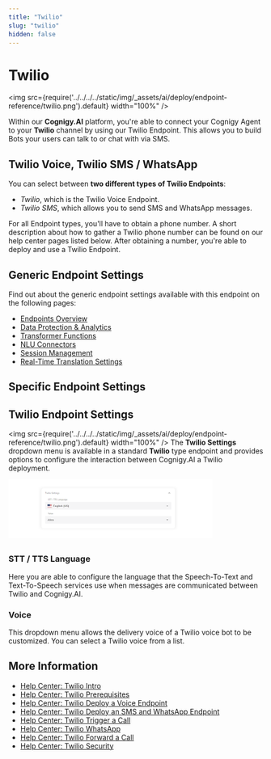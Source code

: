 ```yaml
---
title: "Twilio" 
slug: "twilio" 
hidden: false 
---
```


# Twilio

<img src={require('../../../../static/img/_assets/ai/deploy/endpoint-reference/twilio.png').default} width="100%" />

Within our **Cognigy.AI** platform, you're able to connect your Cognigy Agent to your **Twilio** channel by using our Twilio Endpoint. This allows you to build Bots your users can talk to or chat with via SMS.

## Twilio Voice, Twilio SMS / WhatsApp

You can select between **two different types of Twilio Endpoints**:

- *Twilio*, which is the Twilio Voice Endpoint.
- *Twilio SMS*, which allows you to send SMS and WhatsApp messages.

For all Endpoint types, you'll have to obtain a phone number. A short description about how to gather a Twilio phone number can be found on our help center pages listed below. After obtaining a number, you're able to deploy and use a Twilio Endpoint.

## Generic Endpoint Settings

Find out about the generic endpoint settings available with this endpoint on the following pages:

- [Endpoints Overview](../endpoints/overview.md) 
- [Data Protection & Analytics](../endpoints/data-protection-and-analytics.md)
- [Transformer Functions](../endpoints/transformers/transformers.md) 
- [NLU Connectors](../../empower/nlu/external/nlu-connectors.md)
- [Session Management](../endpoints/session-management.md)
- [Real-Time Translation Settings](../endpoints/real-time-translation-settings.md)

## Specific Endpoint Settings
## Twilio Endpoint Settings

<img src={require('../../../../static/img/_assets/ai/deploy/endpoint-reference/twilio.png').default} width="100%" />
The **Twilio Settings** dropdown menu is available in a standard **Twilio** type endpoint and provides options to configure the interaction between Cognigy.AI a Twilio deployment.

 <div class="center-image">
 <img src="../../../../static/img/_assets/ai/deploy/endpoint-reference/twilio-settings.png" width="80%" style="margin-bottom: 5px" />
 </div>

### STT / TTS Language

Here you are able to configure the language that the Speech-To-Text and Text-To-Speech services use when messages are communicated between Twilio and Cognigy.AI.

### Voice

This dropdown menu allows the delivery voice of a Twilio voice bot to be customized. You can select a Twilio voice from a list.

## More Information
- [Help Center: Twilio Intro](https://support.cognigy.com/hc/en-us/articles/360016308619-Twilio-Intro)
- [Help Center: Twilio Prerequisites](https://support.cognigy.com/hc/en-us/articles/360016308859-Twilio-Prerequisites)
- [Help Center: Twilio Deploy a Voice Endpoint](https://support.cognigy.com/hc/en-us/articles/360016308979-Twilio-Deploy-a-Voice-Endpoint)
- [Help Center: Twilio Deploy an SMS and WhatsApp Endpoint](https://support.cognigy.com/hc/en-us/articles/360016273320-Twilio-Deploy-an-SMS-and-WhatsApp-Endpoint)
- [Help Center: Twilio Trigger a Call](https://support.cognigy.com/hc/en-us/articles/360016273540-Twilio-Trigger-a-Call)
- [Help Center: Twilio WhatsApp](https://support.cognigy.com/hc/en-us/articles/360016309659-Twilio-WhatsApp )
- [Help Center: Twilio Forward a Call](https://support.cognigy.com/hc/en-us/articles/360016309779-Twilio-Forward-a-call)
- [Help Center: Twilio Security](https://support.cognigy.com/hc/en-us/articles/360016309919-Twilio-Security)